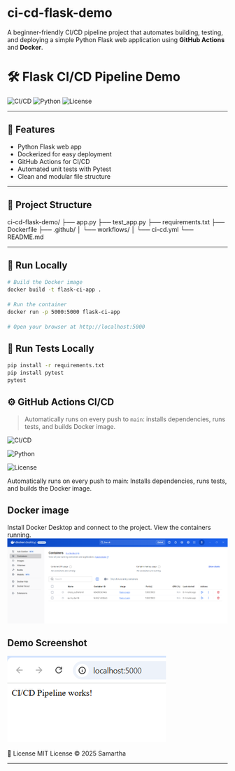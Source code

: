 # ci-cd-flask-demo

A beginner-friendly CI/CD pipeline project that automates building, testing, and deploying a simple Python Flask web application using **GitHub Actions** and **Docker**.

# 🛠️ Flask CI/CD Pipeline Demo

![CI/CD](https://github.com/Samartha21BRS1698/ci-cd-flask-demo/actions/workflows/ci-cd.yml/badge.svg)
![Python](https://img.shields.io/badge/python-3.9-blue.svg)
![License](https://img.shields.io/badge/license-MIT-green.svg)

---

## 🚀 Features

-  Python Flask web app
-  Dockerized for easy deployment
-  GitHub Actions for CI/CD
-  Automated unit tests with Pytest
-  Clean and modular file structure

---

## 📂 Project Structure
ci-cd-flask-demo/
├── app.py
├── test_app.py
├── requirements.txt
├── Dockerfile
├── .github/
│ └── workflows/
│ └── ci-cd.yml
└── README.md


---

## 🧪 Run Locally

```bash
# Build the Docker image
docker build -t flask-ci-app .

# Run the container
docker run -p 5000:5000 flask-ci-app

# Open your browser at http://localhost:5000
```
## 🧪 Run Tests Locally

```bash
pip install -r requirements.txt
pip install pytest
pytest
```

## ⚙️ GitHub Actions CI/CD

> Automatically runs on every push to `main`: installs dependencies, runs tests, and builds Docker image.

![CI/CD](https://github.com/Samartha21BRS1698/ci-cd-flask-demo/actions/workflows/ci-cd.yml/badge.svg)

![Python](https://img.shields.io/badge/python-3.9-blue.svg)

![License](https://img.shields.io/badge/license-MIT-green.svg)


Automatically runs on every push to main:
Installs dependencies, runs tests, and builds the Docker image.

## Docker image
Install Docker Desktop and connect to the project. View the containers running.
![alt text](image-2.png) 

## Demo Screenshot

![alt text](image.png)

📄 License
MIT License © 2025 Samartha 

---